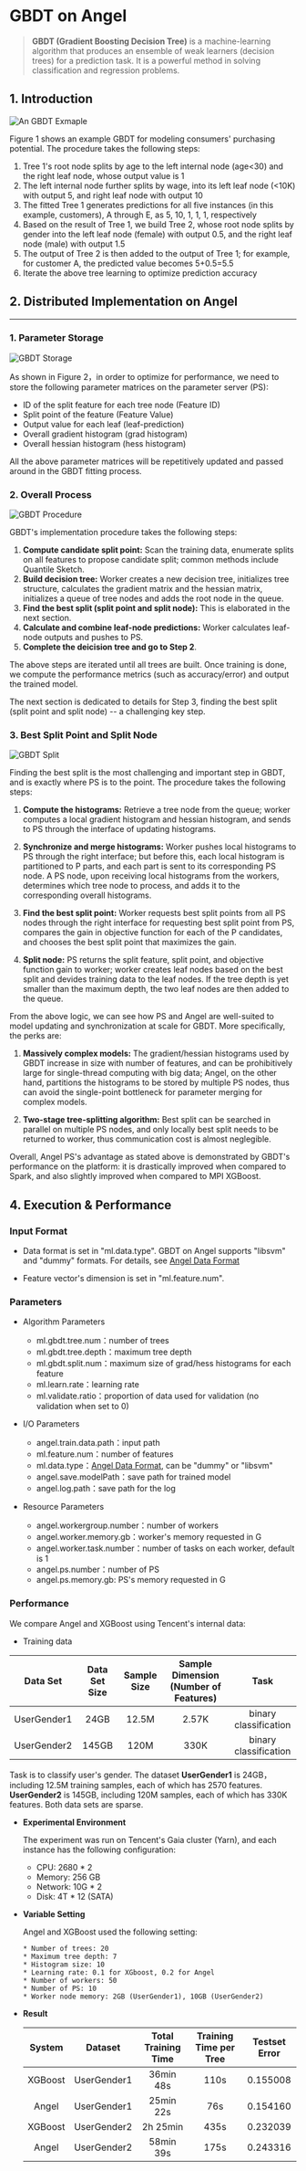 # GBDT on Angel

> **GBDT (Gradient Boosting Decision Tree)** is a machine-learning algorithm that produces an ensemble of weak learners (decision trees) for a prediction task. It is a powerful method in solving classification and regression problems.

## 1. Introduction 

![An GBDT Exmaple](../img/gbdt_example.png)


Figure 1 shows an example GBDT for modeling consumers' purchasing potential. The procedure takes the following steps:

1. Tree 1's root node splits by age to the left internal node (age<30) and the right leaf node, whose output value is 1
2. The left internal node further splits by wage, into its left leaf node (<10K) with output 5, and right leaf node with output 10
3. The fitted Tree 1 generates predictions for all five instances (in this example, customers), A through E, as 5, 10, 1, 1, 1, respectively
4. Based on the result of Tree 1, we build Tree 2, whose root node splits by gender into the left leaf node (female) with output 0.5, and the right leaf node (male) with output 1.5
5. The output of Tree 2 is then added to the output of Tree 1; for example, for customer A, the predicted value becomes 5+0.5=5.5
6. Iterate the above tree learning to optimize prediction accuracy 


## 2. Distributed Implementation on Angel

---
### 1. Parameter Storage

![GBDT Storage](../img/gbdt_storage.png)

As shown in Figure 2，in order to optimize for performance, we need to store the following parameter matrices on the parameter server (PS):

* ID of the split feature for each tree node (Feature ID)
* Split point of the feature  (Feature Value)
* Output value for each leaf (leaf-prediction)
* Overall gradient histogram (grad histogram)
* Overall hessian histogram (hess histogram)

All the above parameter matrices will be repetitively updated and passed around in the GBDT fitting process.


### 2. Overall Process

![GBDT Procedure](../img/gbdt_procedure.png)

GBDT's implementation procedure takes the following steps:

1. **Compute candidate split point:** Scan the training data, enumerate splits on all features to propose candidate split; common methods include Quantile Sketch.
2. **Build decision tree:** Worker creates a new decision tree, initializes tree structure, calculates the gradient matrix and the hessian matrix, initializes a queue of tree nodes and adds the root node in the queue.
3. **Find the best split (split point and split node):** This is elaborated in the next section.
4. **Calculate and combine leaf-node predictions:** Worker calculates leaf-node outputs and pushes to PS.
5. **Complete the deicision tree and go to Step 2**. 

The above steps are iterated until all trees are built. Once training is done, we compute the performance metrics (such as accuracy/error) and output the trained model.

The next section is dedicated to details for Step 3, finding the best split (split point and split node) -- a challenging key step.

### 3. Best Split Point and Split Node

![GBDT Split](../img/gbdt_split.png)

Finding the best split is the most challenging and important step in GBDT, and is exactly where PS is to the point. The procedure takes the following steps: 

1. **Compute the histograms:** Retrieve a tree node from the queue; worker computes a local gradient histogram and hessian histogram, and sends to PS through the interface of updating histograms. 

2. **Synchronize and merge histograms:** Worker pushes local histograms to PS through the right interface; but before this, each local histogram is partitioned to P parts, and each part is sent to its corresponding PS node. A PS node, upon receiving local histograms from the workers, determines which tree node to process, and adds it to the corresponding overall histograms. 

3. **Find the best split point:** Worker requests best split points from all PS nodes through the right interface for requesting best split point from PS, compares the gain in objective function for each of the P candidates, and chooses the best split point that maximizes the gain.

4. **Split node:**  PS returns the split feature, split point, and objective function gain to worker; worker creates leaf nodes based on the best split and devides training data to the leaf nodes. If the tree depth is yet smaller than the maximum depth, the two leaf nodes are then added to the queue. 

From the above logic, we can see how PS and Angel are well-suited to model updating and synchronization at scale for GBDT. More specifically, the perks are:

1. **Massively complex models:** The gradient/hessian histograms used by GBDT increase in size with number of features, and can be prohibitively large for single-thread computing with big data; Angel, on the other hand, partitions the histograms to be stored by multiple PS nodes, thus can avoid the single-point bottleneck for parameter merging for complex models.

2. **Two-stage tree-splitting algorithm:** Best split can be searched in parallel on multiple PS nodes, and only locally best split needs to be returned to worker, thus communication cost is almost neglegible. 

Overall, Angel PS's advantage as stated above is demonstrated by GBDT's performance on the platform: it is drastically improved when compared to Spark, and also slightly improved when compared to MPI XGBoost.
 


## 4. Execution & Performance

### Input Format

* Data format is set in "ml.data.type". GBDT on Angel supports "libsvm" and "dummy" formats. For details, see [Angel Data Format](data_format_en.md)

* Feature vector's dimension is set in "ml.feature.num". 



### Parameters

* Algorithm Parameters  
	* ml.gbdt.tree.num：number of trees
	* ml.gbdt.tree.depth：maximum tree depth
	* ml.gbdt.split.num：maximum size of grad/hess histograms for each feature
	* ml.learn.rate：learning rate
	* ml.validate.ratio：proportion of data used for validation (no validation when set to 0)

* I/O Parameters
	* angel.train.data.path：input path
	* ml.feature.num：number of features
	* ml.data.type：[Angel Data Format](data_format_en.md), can be "dummy" or "libsvm"
	* angel.save.modelPath：save path for trained model 
	* angel.log.path：save path for the log

* Resource Parameters
	* angel.workergroup.number：number of workers
	* angel.worker.memory.gb：worker's memory requested in G
	* angel.worker.task.number：number of tasks on each worker, default is 1
	* angel.ps.number：number of PS
	* angel.ps.memory.gb: PS's memory requested in G

### Performance

We compare Angel and XGBoost using Tencent's internal data:

* Training data

| Data Set | Data Set Size | Sample Size  | Sample Dimension (Number of Features) | Task |
|:------:|:----------:|:--------:|:--------:|:-------:|
| UserGender1  |    24GB    |   12.5M  |   2.57K   | binary classification |
| UserGender2  |    145GB    |   120M  |   330K   | binary classification |

Task is to classify user's gender. The dataset **UserGender1** is 24GB，including 12.5M training samples, each of which has 2570 features. **UserGender2** is 145GB, including 120M samples, each of which has 330K features. Both data sets are sparse. 

* **Experimental Environment**

	The experiment was run on Tencent's Gaia cluster (Yarn), and each instance has the following configuration:

	* CPU: 2680 * 2
	* Memory: 256 GB
	* Network: 10G * 2
	* Disk: 4T * 12 (SATA)

* **Variable Setting**

	Angel and XGBoost used the following setting:

	  * Number of trees: 20
	  * Maximum tree depth: 7
	  * Histogram size: 10
	  * Learning rate: 0.1 for XGboost, 0.2 for Angel
	  * Number of workers: 50
	  * Number of PS: 10
	  * Worker node memory: 2GB (UserGender1), 10GB (UserGender2)

* **Result**

	| System   | Dataset      | Total Training Time |Training Time per Tree| Testset Error |
	|:------:|:-----------:|:----------:|:--------:|:----------:|
    | XGBoost| UserGender1 | 36min 48s  |  110s    |  0.155008  |
	| Angel  | UserGender1 | 25min 22s  |   76s    |  0.154160  |
	| XGBoost| UserGender2 | 2h 25min   |  435s    |  0.232039  |
	| Angel  | UserGender2 | 58min 39s  |  175s    |  0.243316  |
